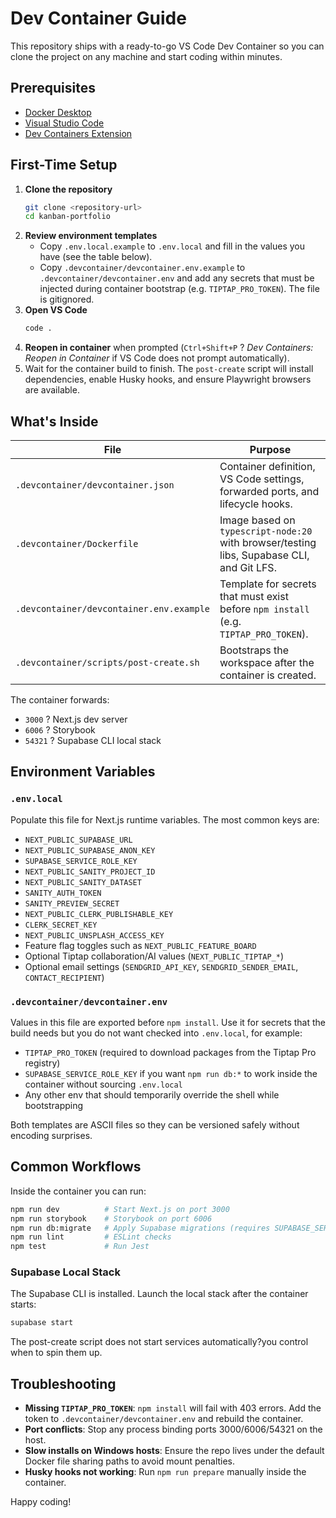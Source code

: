 # Dev Container Guide

This repository ships with a ready-to-go VS Code Dev Container so you can clone the project on any machine and start coding within minutes.

## Prerequisites
- [Docker Desktop](https://www.docker.com/products/docker-desktop/)
- [Visual Studio Code](https://code.visualstudio.com/)
- [Dev Containers Extension](https://marketplace.visualstudio.com/items?itemName=ms-vscode-remote.remote-containers)

## First-Time Setup
1. **Clone the repository**
   ```bash
   git clone <repository-url>
   cd kanban-portfolio
   ```
2. **Review environment templates**
   - Copy `.env.local.example` to `.env.local` and fill in the values you have (see the table below).
   - Copy `.devcontainer/devcontainer.env.example` to `.devcontainer/devcontainer.env` and add any secrets that must be injected during container bootstrap (e.g. `TIPTAP_PRO_TOKEN`). The file is gitignored.
3. **Open VS Code**
   ```bash
   code .
   ```
4. **Reopen in container** when prompted (`Ctrl+Shift+P` ? *Dev Containers: Reopen in Container* if VS Code does not prompt automatically).
5. Wait for the container build to finish. The `post-create` script will install dependencies, enable Husky hooks, and ensure Playwright browsers are available.

## What's Inside
| File | Purpose |
| ---- | ------- |
| `.devcontainer/devcontainer.json` | Container definition, VS Code settings, forwarded ports, and lifecycle hooks. |
| `.devcontainer/Dockerfile` | Image based on `typescript-node:20` with browser/testing libs, Supabase CLI, and Git LFS. |
| `.devcontainer/devcontainer.env.example` | Template for secrets that must exist before `npm install` (e.g. `TIPTAP_PRO_TOKEN`). |
| `.devcontainer/scripts/post-create.sh` | Bootstraps the workspace after the container is created. |

The container forwards:
- `3000` ? Next.js dev server
- `6006` ? Storybook
- `54321` ? Supabase CLI local stack

## Environment Variables
### `.env.local`
Populate this file for Next.js runtime variables. The most common keys are:
- `NEXT_PUBLIC_SUPABASE_URL`
- `NEXT_PUBLIC_SUPABASE_ANON_KEY`
- `SUPABASE_SERVICE_ROLE_KEY`
- `NEXT_PUBLIC_SANITY_PROJECT_ID`
- `NEXT_PUBLIC_SANITY_DATASET`
- `SANITY_AUTH_TOKEN`
- `SANITY_PREVIEW_SECRET`
- `NEXT_PUBLIC_CLERK_PUBLISHABLE_KEY`
- `CLERK_SECRET_KEY`
- `NEXT_PUBLIC_UNSPLASH_ACCESS_KEY`
- Feature flag toggles such as `NEXT_PUBLIC_FEATURE_BOARD`
- Optional Tiptap collaboration/AI values (`NEXT_PUBLIC_TIPTAP_*`)
- Optional email settings (`SENDGRID_API_KEY`, `SENDGRID_SENDER_EMAIL`, `CONTACT_RECIPIENT`)

### `.devcontainer/devcontainer.env`
Values in this file are exported before `npm install`. Use it for secrets that the build needs but you do not want checked into `.env.local`, for example:
- `TIPTAP_PRO_TOKEN` (required to download packages from the Tiptap Pro registry)
- `SUPABASE_SERVICE_ROLE_KEY` if you want `npm run db:*` to work inside the container without sourcing `.env.local`
- Any other env that should temporarily override the shell while bootstrapping

Both templates are ASCII files so they can be versioned safely without encoding surprises.

## Common Workflows
Inside the container you can run:
```bash
npm run dev          # Start Next.js on port 3000
npm run storybook    # Storybook on port 6006
npm run db:migrate   # Apply Supabase migrations (requires SUPABASE_SERVICE_ROLE_KEY)
npm run lint         # ESLint checks
npm test             # Run Jest
```

### Supabase Local Stack
The Supabase CLI is installed. Launch the local stack after the container starts:
```bash
supabase start
```
The post-create script does not start services automatically?you control when to spin them up.

## Troubleshooting
- **Missing `TIPTAP_PRO_TOKEN`**: `npm install` will fail with 403 errors. Add the token to `.devcontainer/devcontainer.env` and rebuild the container.
- **Port conflicts**: Stop any process binding ports 3000/6006/54321 on the host.
- **Slow installs on Windows hosts**: Ensure the repo lives under the default Docker file sharing paths to avoid mount penalties.
- **Husky hooks not working**: Run `npm run prepare` manually inside the container.

Happy coding!
